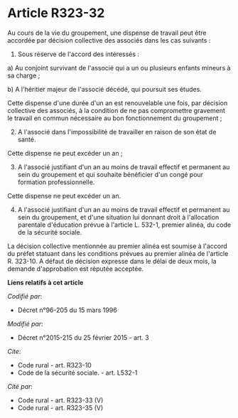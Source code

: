 # Article R323-32

Au cours de la vie du groupement, une dispense de travail peut être accordée par décision collective des associés dans les
cas suivants : 

1. Sous réserve de l'accord des intéressés : 

a) Au conjoint survivant de l'associé qui a un ou plusieurs enfants mineurs à sa charge ; 

b) A l'héritier majeur de l'associé décédé, qui poursuit ses études. 

Cette dispense d'une durée d'un an est renouvelable une fois, par décision collective des associés, à la condition de ne pas
compromettre gravement le travail en commun nécessaire au bon fonctionnement du groupement ; 

2. A l'associé dans l'impossibilité de travailler en raison de son état de santé. 

Cette dispense ne peut excéder un an ; 

3. A l'associé justifiant d'un an au moins de travail effectif et permanent au sein du groupement et qui souhaite bénéficier
d'un congé pour formation professionnelle. 

Cette dispense ne peut excéder un an. 

4. A l'associé justifiant d'un an au moins de travail effectif et permanent au sein du groupement, et d'une situation lui
donnant droit à l'allocation parentale d'éducation prévue à l'article L. 532-1, premier alinéa, du code de la sécurité
sociale. 

La décision collective mentionnée au premier alinéa est soumise à l'accord du préfet statuant dans les conditions prévues au
premier alinéa de l'article R. 323-10. A défaut de décision expresse dans le délai de deux mois, la demande d'approbation est
réputée acceptée.

**Liens relatifs à cet article**

_Codifié par_:

  - Décret n°96-205 du 15 mars 1996

_Modifié par_:

  - Décret n°2015-215 du 25 février 2015 - art. 3

_Cite_:

  - Code rural - art. R323-10
  - Code de la sécurité sociale. - art. L532-1

_Cité par_:

  - Code rural - art. R323-33 (V)
  - Code rural - art. R323-35 (V)

